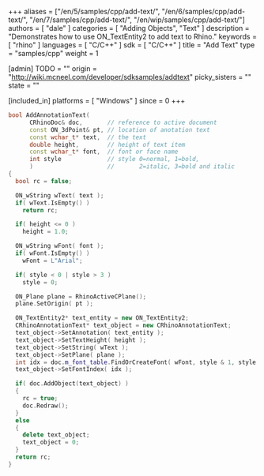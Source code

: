 +++
aliases = ["/en/5/samples/cpp/add-text/", "/en/6/samples/cpp/add-text/", "/en/7/samples/cpp/add-text/", "/en/wip/samples/cpp/add-text/"]
authors = [ "dale" ]
categories = [ "Adding Objects", "Text" ]
description = "Demonstrates how to use ON_TextEntity2 to add text to Rhino."
keywords = [ "rhino" ]
languages = [ "C/C++" ]
sdk = [ "C/C++" ]
title = "Add Text"
type = "samples/cpp"
weight = 1

[admin]
TODO = ""
origin = "http://wiki.mcneel.com/developer/sdksamples/addtext"
picky_sisters = ""
state = ""

[included_in]
platforms = [ "Windows" ]
since = 0
+++

```cpp
bool AddAnnotationText(
      CRhinoDoc& doc,       // reference to active document
      const ON_3dPoint& pt, // location of anotation text
      const wchar_t* text,  // the text
      double height,        // height of text item
      const wchar_t* font,  // font or face name
      int style             // style 0=normal, 1=bold,
      )                     //       2=italic, 3=bold and italic
{
  bool rc = false;

  ON_wString wText( text );
  if( wText.IsEmpty() )
    return rc;

  if( height <= 0 )
    height = 1.0;

  ON_wString wFont( font );
  if( wFont.IsEmpty() )
    wFont = L"Arial";

  if( style < 0 | style > 3 )
    style = 0;

  ON_Plane plane = RhinoActiveCPlane();
  plane.SetOrigin( pt );

  ON_TextEntity2* text_entity = new ON_TextEntity2;
  CRhinoAnnotationText* text_object = new CRhinoAnnotationText;
  text_object->SetAnnotation( text_entity );
  text_object->SetTextHeight( height );
  text_object->SetString( wText );
  text_object->SetPlane( plane );
  int idx = doc.m_font_table.FindOrCreateFont( wFont, style & 1, style & 2 );
  text_object->SetFontIndex( idx );

  if( doc.AddObject(text_object) )
  {
    rc = true;
    doc.Redraw();
  }
  else
  {
    delete text_object;
    text_object = 0;
  }
  return rc;
}
```
